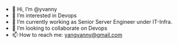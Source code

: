 - 👋 Hi, I’m @yvanny
- 👀 I’m interested in Devops
- 🌱 I’m currently working as Senior Server Engineer under IT-Infra.
- 💞️ I’m looking to collaborate on Devops
- 📫 How to reach me: yangvanny@gmail.com

<!---
yvanny/yvanny is a ✨ special ✨ repository because its `README.md` (this file) appears on your GitHub profile.
You can click the Preview link to take a look at your changes.
--->
